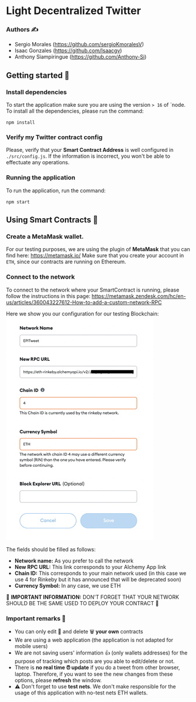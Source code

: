 # Light Decentralized Twitter
### Authors ✍️
- Sergio Morales (https://github.com/sergioKmoralesV)
- Isaac Gonzales (https://github.com/Isaacgv)
- Anthony Siampiringue (https://github.com/Anthony-Si)

## Getting started 🏁
### Install dependencies
To start the application make sure you are using the version `> 16` of `node.
To install all the dependencies, please run the command:
```
npm install
```
### Verify my Twitter contract config
Please, verify that your **Smart Contract Address** is well configured in `./src/config.js`.
If the information is incorrect, you won't be able to effectuate any operations.

### Running the application
To run the application, run the command:
```
npm start
```
## Using Smart Contracts 📑
### Create a MetaMask wallet.
For our testing purposes, we are using the plugin of **MetaMask** that you can find here: https://metamask.io/
Make sure that you create your account in `ETH`, since our contracts are running on Ethereum.
### Connect to the network
To connect to the network where your SmartContract is running, please follow the instructions in this page: https://metamask.zendesk.com/hc/en-us/articles/360043227612-How-to-add-a-custom-network-RPC

Here we show you our configuration for our testing Blockchain: </br>
![example of readme](./public/readme/configuration-network.png)

The fields should be filled as follows:
- **Network name:** As you prefer to call the network
- **New RPC URL:** This link corresponds to your Alchemy App link
- **Chain ID:** This corresponds to your main network used (in this case we use 4 for Rinkeby but it has announced that will be deprecated soon)
- **Currency Symbol:** In any case, we use ETH

🚨 **IMPORTANT INFORMATION:** DON'T FORGET THAT YOUR NETWORK SHOULD BE THE SAME USED TO DEPLOY YOUR CONTRACT 🚨
### Important remarks 👀
- You can only edit 📝 and delete 🗑 **your own** contracts
- We are using a web application (the application is not adapted for mobile users)
- We are not saving users' information 👍 (only wallets addresses) for the purpose of tracking which posts are you able to edit/delete or not.
- There is **no real time ⏰ update** if you do a tweet from other browser, laptop. Therefore, if you want to see the new changes from these options, please **refresh** the window.
- ⚠️ Don't forget to use **test nets**. We don't make responsible for the usage of this application with no-test nets ETH wallets.